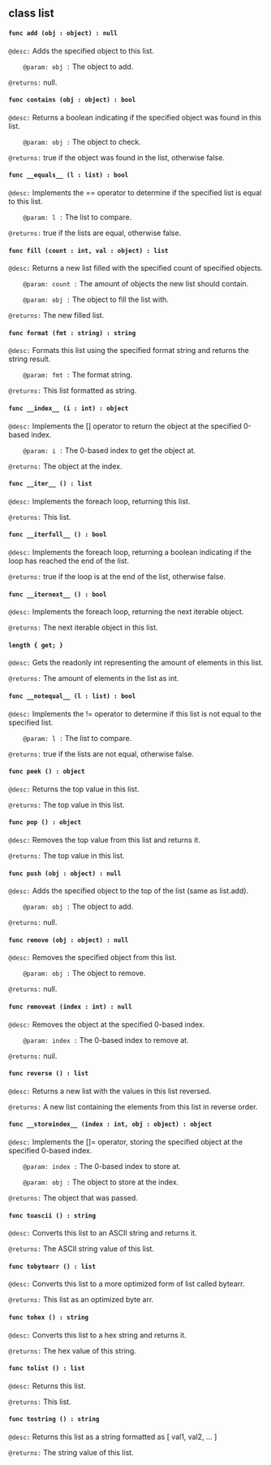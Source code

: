 ## class list

#### ```func add (obj : object) : null```


```@desc:``` Adds the specified object to this list.

```    @param: obj :``` The object to add.

```@returns:``` null.

#### ```func contains (obj : object) : bool```


```@desc:``` Returns a boolean indicating if the specified object was found in this list.

```    @param: obj :``` The object to check.

```@returns:``` true if the object was found in the list, otherwise false.

#### ```func __equals__ (l : list) : bool```


```@desc:``` Implements the == operator to determine if the specified list is equal to this list.

```    @param: l :``` The list to compare.

```@returns:``` true if the lists are equal, otherwise false.

#### ```func fill (count : int, val : object) : list```


```@desc:``` Returns a new list filled with the specified count of specified objects.

```    @param: count :``` The amount of objects the new list should contain.

```    @param: obj :``` The object to fill the list with.

```@returns:``` The new filled list.

#### ```func format (fmt : string) : string```


```@desc:``` Formats this list using the specified format string and returns the string result.

```    @param: fmt :``` The format string.

```@returns:``` This list formatted as string.

#### ```func __index__ (i : int) : object```


```@desc:``` Implements the [] operator to return the object at the specified 0-based index.

```    @param: i :``` The 0-based index to get the object at.

```@returns:``` The object at the index.

#### ```func __iter__ () : list```


```@desc:``` Implements the foreach loop, returning this list.

```@returns:``` This list.

#### ```func __iterfull__ () : bool```


```@desc:``` Implements the foreach loop, returning a boolean indicating if the loop has reached the end of the list.

```@returns:``` true if the loop is at the end of the list, otherwise false.

#### ```func __iternext__ () : bool```


```@desc:``` Implements the foreach loop, returning the next iterable object.

```@returns:``` The next iterable object in this list.

#### ```length { get; }```


```@desc:``` Gets the readonly int representing the amount of elements in this list.

```@returns:``` The amount of elements in the list as int.

#### ```func __notequal__ (l : list) : bool```


```@desc:``` Implements the != operator to determine if this list is not equal to the specified list.

```    @param: l :``` The list to compare.

```@returns:``` true if the lists are not equal, otherwise false.

#### ```func peek () : object```


```@desc:``` Returns the top value in this list.

```@returns:``` The top value in this list.

#### ```func pop () : object```


```@desc:``` Removes the top value from this list and returns it.

```@returns:``` The top value in this list.

#### ```func push (obj : object) : null```


```@desc:``` Adds the specified object to the top of the list (same as list.add).

```    @param: obj :``` The object to add.

```@returns:``` null.

#### ```func remove (obj : object) : null```


```@desc:``` Removes the specified object from this list.

```    @param: obj :``` The object to remove.

```@returns:``` null.

#### ```func removeat (index : int) : null```


```@desc:``` Removes the object at the specified 0-based index.

```    @param: index :``` The 0-based index to remove at.

```@returns:``` nuil.

#### ```func reverse () : list```


```@desc:``` Returns a new list with the values in this list reversed.

```@returns:``` A new list containing the elements from this list in reverse order.

#### ```func __storeindex__ (index : int, obj : object) : object```


```@desc:``` Implements the []= operator, storing the specified object at the specified 0-based index.

```    @param: index :``` The 0-based index to store at.

```    @param: obj :``` The object to store at the index.

```@returns:``` The object that was passed.

#### ```func toascii () : string```


```@desc:``` Converts this list to an ASCII string and returns it.

```@returns:``` The ASCII string value of this list.

#### ```func tobytearr () : list```


```@desc:``` Converts this list to a more optimized form of list called bytearr.

```@returns:``` This list as an optimized byte arr.

#### ```func tohex () : string```


```@desc:``` Converts this list to a hex string and returns it.

```@returns:``` The hex value of this string.

#### ```func tolist () : list```


```@desc:``` Returns this list.

```@returns:``` This list.

#### ```func tostring () : string```


```@desc:``` Returns this list as a string formatted as [ val1, val2, ... ]

```@returns:``` The string value of this list.

